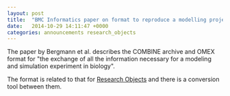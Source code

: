 ```yaml
---
layout: post
title:  "BMC Informatics paper on format to reproduce a modelling project."
date:   2014-10-29 14:11:47 +0000
categories: announcements research_objects
---
```


The paper by Bergmann et al. describes the COMBINE archive and OMEX format for "the exchange of all the information necessary for a modeling and simulation experiment in biology".

The format is related to that for [Research Objects][ro] and there is a conversion tool between them.﻿

[ro]: http://www.researchobject.org/ 